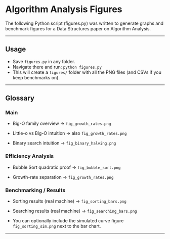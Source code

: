 # Algorithm Analysis Figures

The following Python script (figures.py) was written to generate graphs and benchmark figures for a Data Structures paper on Algorithm Analysis.

---

## Usage

- Save `figures.py` in any folder.
- Navigate there and run: `python figures.py`
- This will create a `figures/` folder with all the PNG files (and CSVs if you keep benchmarks on).

---

## Glossary

### Main

- Big-O family overview → `fig_growth_rates.png`

- Little-o vs Big-O intuition → also `fig_growth_rates.png`

- Binary search intuition → `fig_binary_halving.png`

### Efficiency Analysis

- Bubble Sort quadratic proof → `fig_bubble_sort.png`

- Growth-rate separation → `fig_growth_rates.png`

### Benchmarking / Results

- Sorting results (real machine) → `fig_sorting_bars.png`

- Searching results (real machine) → `fig_searching_bars.png`

- You can optionally include the simulated curve figure `fig_sorting_sim.png` next to the bar chart.

---

